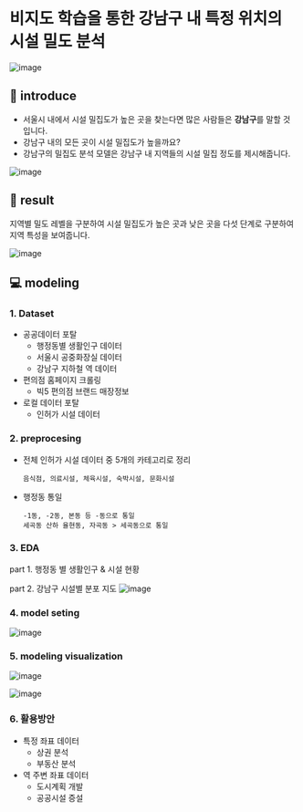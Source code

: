 # 비지도 학습을 통한 강남구 내 특정 위치의 시설 밀도 분석
![image](https://github.com/leeminjigit/Gangnam_Facility_Density_Analysis/assets/135116165/448c1cd7-2f85-40ac-919f-76cc3933cf45)

📖 introduce
-----
* 서울시 내에서 시설 밀집도가 높은 곳을 찾는다면 많은 사람들은 **강남구**를 말할 것입니다.
* 강남구 내의 모든 곳이 시설 밀집도가 높을까요?
* 강남구의 밀집도 분석 모델은 강남구 내 지역들의 시설 밀집 정도를 제시해줍니다.
  
 ![image](https://github.com/leeminjigit/Gangnam_Facility_Density_Analysis/assets/135116165/7aec968e-2f7d-48bc-a2e4-248de3642a30)

🎯 result
-----
지역별 밀도 레벨을 구분하여 시설 밀집도가 높은 곳과 낮은 곳을 다섯 단계로 구분하여 지역 특성을 보여줍니다. 

![image](https://github.com/leeminjigit/Gangnam_Facility_Density_Analysis/assets/135116165/a5bd02cc-252f-4483-89d1-2522dde6665f)

💻 modeling
-------
### 1. Dataset
* 공공데이터 포탈
  * 행정동별 생활인구 데이터
  * 서울시 공중화장실 데이터
  * 강남구 지하철 역 데이터
* 편의점 홈페이지 크롤링
  * 빅5 편의점 브랜드 매장정보
* 로컬 데이터 포탈
  * 인허가 시설 데이터
  
### 2. preprocesing
* 전체 인허가 시설 데이터 중 5개의 카테고리로 정리
  ```
  음식점, 의료시설, 체육시설, 숙박시설, 문화시설
  ```
* 행정동 통일 
  ```
  -1동, -2동, 본동 등 -동으로 통일
  세곡동 산하 율현동, 자곡동 > 세곡동으로 통일 
  ```
### 3. EDA
part 1. 행정동 별 생활인구 & 시설 현황

part 2. 강남구 시설별 분포 지도
![image](https://github.com/leeminjigit/Gangnam_Facility_Density_Analysis/assets/135116165/b989ea68-1e03-4487-9e9d-5f3ff354af41)

### 4. model seting
![image](https://github.com/leeminjigit/Gangnam_Facility_Density_Analysis/assets/135116165/14a28c02-5a36-4381-8b71-6116848c112b)

### 5. modeling visualization
![image](https://github.com/leeminjigit/Gangnam_Facility_Density_Analysis/assets/135116165/046a7d61-59e5-4aa8-b910-6f908a833798)

![image](https://github.com/leeminjigit/Gangnam_Facility_Density_Analysis/assets/135116165/215cddad-02a4-421c-9504-207be9e5c320)


### 6. 활용방안
* 특정 좌표 데이터
  * 상권 분석
  * 부동산 분석
* 역 주변 좌표 데이터
  * 도시계획 개발
  * 공공시설 증설


















